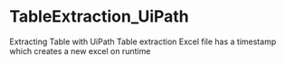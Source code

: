 # TableExtraction_UiPath
Extracting Table with UiPath Table extraction
Excel file has a timestamp which creates a new excel on runtime
